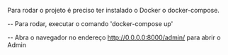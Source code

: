 Para rodar o projeto é preciso ter instalado o Docker o docker-compose.

 -- Para rodar, executar o comando 'docker-compose up'

 -- Abra o navegador no endereço http://0.0.0.0:8000/admin/ para abrir o Admin
